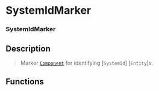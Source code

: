 # SystemIdMarker

### SystemIdMarker



## Description

>  Marker [`Component`](bevy_ecs::component::Component) for identifying [`SystemId`] [`Entity`]s.

## Functions


